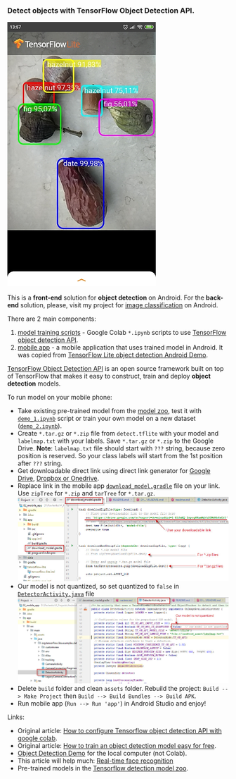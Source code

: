 ### Detect objects with TensorFlow Object Detection API.
![Object detection](02_mobile_app/data/2019.10.10_object_detection-2.jpg)

This is a **front-end** solution for **object detection** on Android.
For the **back-end** solution, please, visit my project for
[image classification](https://github.com/foobar167/junkyard/tree/master/object_classifier) on Android.

There are 2 main components:
   01. [model training scripts](01_training_script) -
       Google Colab `*.ipynb` scripts to use
       [TensorFlow object detection API](https://github.com/tensorflow/models/tree/master/research/object_detection).
   02. [mobile app](02_mobile_app) -
       a mobile application that uses trained model in Android. It was copied from
       [TensorFlow Lite object detection Android Demo](https://github.com/tensorflow/examples/tree/master/lite/examples/object_detection/android).

[TensorFlow Object Detection API](https://github.com/tensorflow/models/tree/master/research/object_detection)
is an open source framework built on top of TensorFlow that makes it easy to construct,
train and deploy **object detection** models.

To run model on your mobile phone:
   * Take existing pre-trained model from the
     [model zoo](https://github.com/tensorflow/models/blob/master/research/object_detection/g3doc/detection_model_zoo.md),
     test it with [`demo_1.ipynb`](https://colab.research.google.com/drive/1OkqFXb1GSxi7oNkiGfGttSmhaob4ivFy) script
     or train your own model on a new dataset
     ([`demo_2.ipynb`](https://colab.research.google.com/drive/1sKb5rXrwiJTxzk0jZxAmpfIYUg0gj4Bw)).
   * Create `*.tar.gz` or `*.zip` file from `detect.tflite` with your model and
     `labelmap.txt` with your labels. Save `*.tar.gz` or `*.zip`  to the Google Drive.
     **Note**: `labelmap.txt` file should start with `???` string, because zero position is reserved.
     So your class labels will start from the 1st position after `???` string.
   * Get downloadable direct link using direct link generator for
     [Google Drive](https://www.wonderplugin.com/online-tools/google-drive-direct-link-generator),
     [Dropbox or Onedrive](https://syncwithtech.blogspot.com/p/direct-download-link-generator.html).
   * Replace link in the mobile app [`download_model.gradle`](02_mobile_app/app/download_model.gradle)
     file on your link. Use `zipTree` for `*.zip` and `tarTree` for `*.tar.gz`.
     ![Replace the link](02_mobile_app/data/2019.10.08_replace_the_link.jpg)
   * Our model is not quantized, so set quantized to `false` in
     [`DetectorActivity.java`](02_mobile_app/app/src/main/java/org/tensorflow/lite/examples/detection/DetectorActivity.java)
     file
     ![Set quantized to false](02_mobile_app/data/2019.10.10_replace_the_quantized.jpg)
   * Delete `build` folder and clean `assets` folder.
     Rebuild the project: `Build --> Make Project` then `Build --> Build Bundles --> Build APK`.
   * Run mobile app (`Run --> Run 'app'`) in Android Studio and enjoy!

Links:
   * Original article: [How to configure Tensorflow object detection API with google colab](https://chamaradodandeniya.wordpress.com/2019/04/16/how-to-configure-google-colab-for-object-detection-using-tensorflow/).
   * Original article: [How to train an object detection model easy for free](https://medium.com/swlh/how-to-train-an-object-detection-model-easy-for-free-f388ff3663e).
   * [Object Detection Demo](https://github.com/tensorflow/models/blob/master/research/object_detection/object_detection_tutorial.ipynb) for the local computer (not Colab).
   * This article will help much: [Real-time face recognition](https://medium.com/@saidakbarp/real-time-face-recognition-tflite-3fb818ac039a)
   * Pre-trained models in the [Tensorflow detection model zoo](https://github.com/tensorflow/models/blob/master/research/object_detection/g3doc/detection_model_zoo.md).
